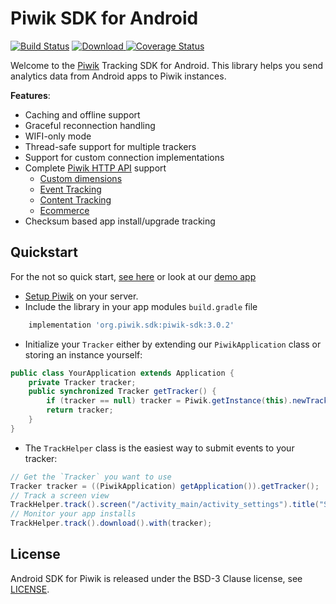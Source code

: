 Piwik SDK for Android
========================

[![Build Status](https://travis-ci.org/matomo-org/piwik-sdk-android.svg?branch=master)](https://travis-ci.org/matomo-org/piwik-sdk-android) [ ![Download](https://api.bintray.com/packages/darken/maven/piwik-sdk-android/images/download.svg) ](https://bintray.com/darken/maven/piwik-sdk-android/_latestVersion) [![Coverage Status](https://coveralls.io/repos/piwik/piwik-sdk-android/badge.svg?branch=master&service=github)](https://coveralls.io/github/piwik/piwik-sdk-android?branch=master)

Welcome to the [Piwik](http://piwik.org) Tracking SDK for Android. This library helps you send analytics data from Android apps to Piwik instances.

__Features__:
* Caching and offline support
* Graceful reconnection handling
* WIFI-only mode
* Thread-safe support for multiple trackers
* Support for custom connection implementations
* Complete [Piwik HTTP API](https://developer.piwik.org/api-reference/tracking-api) support
    * [Custom dimensions](https://piwik.org/docs/custom-dimensions/)
    * [Event Tracking](https://piwik.org/docs/event-tracking/)
    * [Content Tracking](https://piwik.org/docs/content-tracking/)
    * [Ecommerce](https://piwik.org/docs/ecommerce-analytics/)
* Checksum based app install/upgrade tracking

## Quickstart
For the not so quick start, [see here](https://github.com/piwik/piwik-sdk-android/wiki/Getting-started) or look at our [demo app](https://github.com/piwik/piwik-sdk-android/tree/master/exampleapp)

* [Setup Piwik](https://piwik.org/docs/installation/) on your server.
* Include the library in your app modules `build.gradle` file
```groovy
    implementation 'org.piwik.sdk:piwik-sdk:3.0.2'
```

* Initialize your `Tracker` either by extending our `PiwikApplication` class or storing an instance yourself:
```java
public class YourApplication extends Application {
    private Tracker tracker;
    public synchronized Tracker getTracker() {
        if (tracker == null) tracker = Piwik.getInstance(this).newTracker(new TrackerConfig("http://domain.tld/piwik.php", 1));
        return tracker;
    }
}
```

* The `TrackHelper` class is the easiest way to submit events to your tracker:
```java
// Get the `Tracker` you want to use
Tracker tracker = ((PiwikApplication) getApplication()).getTracker();
// Track a screen view
TrackHelper.track().screen("/activity_main/activity_settings").title("Settings").with(tracker);
// Monitor your app installs
TrackHelper.track().download().with(tracker);
```

## License
Android SDK for Piwik is released under the BSD-3 Clause license, see [LICENSE](https://github.com/piwik/piwik-sdk-android/blob/master/LICENSE).
